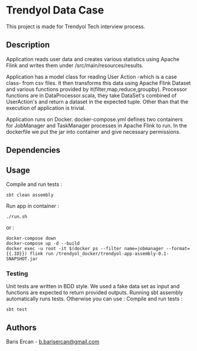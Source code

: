 # Trendyol Data Case

This project is made for Trendyol Tech interview process.

## Description

Application reads user data and creates various statistics using Apache Flink and writes them under /src/main/resources/results.

Application has a model class for reading User Action -which is a case class- from csv files. It then transforms this data using Apache Flink Dataset and various functions provided by it(filter,map,reduce,groupby). Processor functions are in DataProcessor.scala, they take DataSet's combined of UserAction's and return a dataset in the expected tuple. Other than that the execution of application is trivial.

Application runs on Docker. docker-compose.yml defines two containers for JobManager and TaskManager processes in Apache Flink to run. In the dockerfile we put the jar into container and give necessary permissions.

## Dependencies


## Usage

Compile and run tests : 
```
sbt clean assembly
```
Run app in container : 
```
./run.sh
```

or : 

```
docker-compose down
docker-compose up -d --build
docker exec -u root -it $(docker ps --filter name=jobmanager --format={{.ID}}) flink run /trendyol_docker/trendyol-app-assembly-0.1-SNAPSHOT.jar
```

### Testing

Unit tests are written in BDD style. We used a fake data set as input and functions are expected to return provided outputs. Running sbt assembly automatically runs tests. Otherwise you can use : 
Compile and run tests : 
```
sbt test
```

## Authors

Baris Ercan - b.barisercan@gmail.com